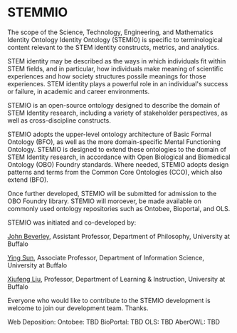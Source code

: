 # STEMMIO
The scope of the Science, Technology, Engineering, and Mathematics Identity Ontology Identity Ontology (STEMIO) is specific to terminological content relevant to the STEM identity constructs, metrics, and analytics.

STEM identity may be described as the ways in which individuals fit within STEM fields, and in particular, how individuals make meaning of scientific experiences and how society structures possile meanings for those experiences. STEM identity plays a powerful role in an individual's success or failure, in academic and career environments. 

STEMIO is an open-source ontology designed to describe the domain of STEM Identity research, including a variety of stakeholder perspectives, as well as cross-discipline constructs. 

STEMIO adopts the upper-level ontology architecture of Basic Formal Ontology (BFO), as well as the more domain-specific Mental Functioning Ontology. STEMIO is designed to extend these ontologies to the domain of STEM Identity research, in accordance with Open Biological and Biomedical Ontology (OBO) Foundry standards. Where needed, STEMIO adopts design patterns and terms from the Common Core Ontologies (CCO), which also extend (BFO). 

Once further developed, STEMIO will be submitted for admission to the OBO Foundry library. STEMIO will moroever, be made available on commonly used ontology repositories such as Ontobee, Bioportal, and OLS. 

STEMIO was initiated and co-developed by:

[John Beverley](https://johnbeverley.com/), Assistant Professor, Department of Philosophy, University at Buffalo 

[Ying Sun](https://www.acsu.buffalo.edu/~sun3/), Associate Professor, Department of Information Science, University at Buffalo

[Xiufeng Liu](https://ed.buffalo.edu/teaching/directory/faculty/profile.html?uid=xliu5), Professor, Department of Learning & Instruction, University at Buffalo

Everyone who would like to contribute to the STEMIO development is welcome to join our development team. Thanks.

Web Deposition:
Ontobee: TBD
BioPortal: TBD
OLS: TBD
AberOWL: TBD
